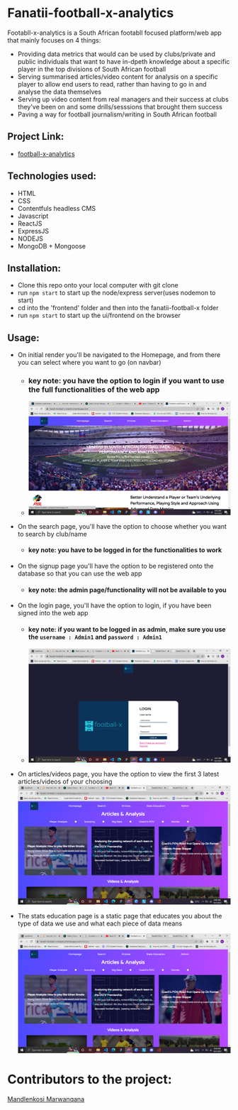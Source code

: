 # Fanatii-football-x-analytics
Footabll-x-analytics is a South African footabll focused platform/web app that mainly focuses on 4 things:

 * Providing data metrics that would can be used by clubs/private and public individuals that want to have in-dpeth knowledge about a specific player in the top divisions of South African football
 * Serving summarised articles/video content for analysis on a specific player to allow end users to read, rather than having to go in and analyse the data themselves
 * Serving up video content from real managers and their success at clubs they've been on and some drills/sesssions that brought them success
 * Paving a way for football journalism/writing in South African football
 
## Project Link: 
 * [football-x-analytics](https://fanatii-football-x-analytics.herokuapp.com/)

## Technologies used:
 * HTML
 * CSS
 * Contentfuls headless CMS
 * Javascript
 * ReactJS
 * ExpressJS
 * NODEJS
 * MongoDB + Mongoose
 
 ## Installation: 
 * Clone this repo onto your local computer with git clone
 * run `npm start` to start up the node/express server(uses nodemon to start)
 * cd into the 'frontend' folder and then into the fanatii-football-x folder
 * run `npm start` to start up the ui/frontend on the browser
 
 ## Usage: 
 * On initial render you'll be navigated to the Homepage, and from there you can select where you want to go (on navbar)
   * ### key note: you have the option to login if you want to use the full functionalities of the web app
   * ![Homepage](https://github.com/fanatII1/football-x-performance-analytics/blob/main/Documentation%20Images/Screenshot%20(703).png)

 
 * On the search page, you'll have the option to choose whether you want to search by club/name
   * #### key note: you have to be logged in for the functionalities to work
   
   
 * On the signup page you'll have the option to be registered onto the database so that you can use the web app
   * #### key note: the admin page/functionality will not be available to you
  
  
 * On the login page, you'll have the option to login, if you have been signed into the web app
   * #### key note: if you want to be logged in as admin, make sure you use the `username : Admin1` and `password : Admin1`
   * ![Login](https://github.com/fanatII1/football-x-performance-analytics/blob/main/Documentation%20Images/Screenshot%20(704).png)
  
  
 * On articles/videos page, you have the option to view the first 3 latest articles/videos of your choosing
   ![Articles&Videos](https://github.com/fanatII1/football-x-performance-analytics/blob/main/Documentation%20Images/Screenshot%20(705).png)
 
 * The stats education page is a static page that educates you about the type of data we use and what each piece of data means
 
   ![StatsEducation](https://github.com/fanatII1/football-x-performance-analytics/blob/main/Documentation%20Images/Screenshot%20(705).png)
 
 
 
# Contributors to the project:
[Mandlenkosi Marwanqana](https://www.linkedin.com/in/mandlenkosi-marwanqana-b08357218/)
 
 
 
 
